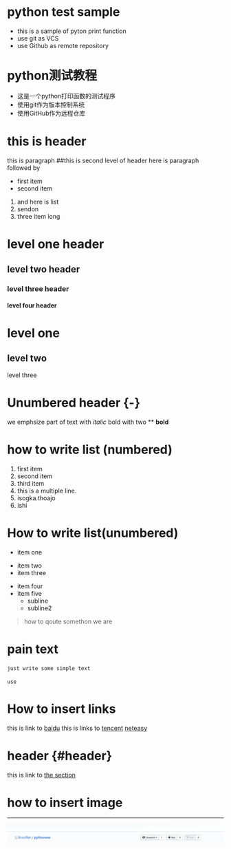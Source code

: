 # python test sample
* this is a sample of pyton print function
* use git as VCS
* use Github as remote repository
# python测试教程
* 这是一个python打印函数的测试程序
* 使用git作为版本控制系统
* 使用GitHub作为远程仓库
# this is header
this is paragraph
##this is second level of header
here is paragraph followed by
* first item 
* second item
1. and here is list
2. sendon
3. three item long
# level one  header
## level two header
### level three  header
#### level four header
level one 
=========
level two
---------
level three

# Unumbered header {-}
we emphsize part of text with *italic*
bold with two ** **bold**

# how to write list (numbered)
1. first item
2. second item
3. third item
4. this is a multiple line.
5. isogka.thoajo
6. ishi    
# How to write list(unumbered)
* item one
- item two
- item three
* item four
* item five 
    - subline
    * subline2
> how to qoute somethon
> we are 
# pain text
    just write some simple text
`use `
# How to insert links
this is link to [baidu](http://www.baidu.com)
this is links to [tencent] [neteasy]

[tencent]: http://www.tencent.com
[neteasy]: http://www.163.com

# header {#header}
this is link to [the section](#header)
# how to insert image
---------------------
![github](./github.png)


